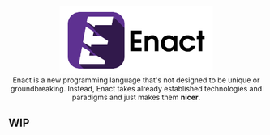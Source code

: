 <p align="center">
<img src="./docs/img/enact-logo-text.png" alt="Enact logo" width="60%" height="60%"></img><br>
Enact is a new programming language that's not designed to be unique or groundbreaking. Instead, Enact takes already 
established technologies and paradigms and just makes them <strong>nicer</strong>.
</p>

## WIP
